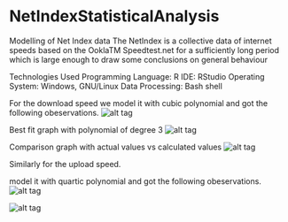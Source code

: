 # NetIndexStatisticalAnalysis
Modelling of Net Index data
The NetIndex is a collective data of internet speeds based on the OoklaTM Speedtest.net for a sufficiently long period which is large enough to draw some conclusions on general behaviour

Technologies Used
Programming Language: R
IDE: RStudio
Operating System: Windows, GNU/Linux
Data Processing: Bash shell

For the download speed we model it with cubic polynomial and got the following obeservations.
![alt tag](https://github.com/teamDAPSR/NetIndexStatisticalAnalysis/blob/master/graphs/download.png)

Best fit graph with polynomial of degree 3
![alt tag](https://github.com/teamDAPSR/NetIndexStatisticalAnalysis/blob/master/graphs/downloadfit.png)

Comparison graph with actual values vs calculated values
![alt tag](https://github.com/teamDAPSR/NetIndexStatisticalAnalysis/blob/master/graphs/downloadcomparison.png)

Similarly for the upload speed.

model it with quartic polynomial and got the following obeservations.
![alt tag](https://github.com/teamDAPSR/NetIndexStatisticalAnalysis/blob/master/graphs/download.png)

![alt tag](https://github.com/teamDAPSR/NetIndexStatisticalAnalysis/blob/master/graphs/download.png)
